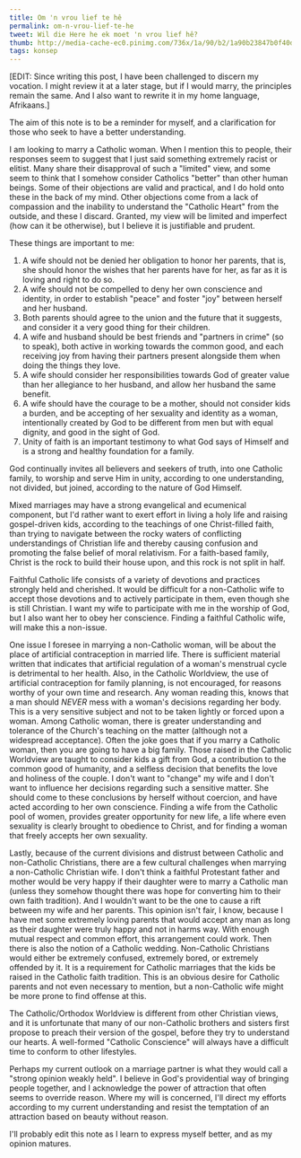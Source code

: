 ```yaml
---
title: Om 'n vrou lief te hê
permalink: om-n-vrou-lief-te-he
tweet: Wil die Here he ek moet 'n vrou lief hê?
thumb: http://media-cache-ec0.pinimg.com/736x/1a/90/b2/1a90b23847b0f40d10601a18687b7df7.jpg
tags: konsep
---
```


[EDIT: Since writing this post, I have been challenged to discern my vocation. I might review it at a later stage, but if I would marry, the principles remain the same. And I also want to rewrite it in my home language, Afrikaans.]
 
The aim of this note is to be a reminder for myself, and a clarification for those who seek to have a better understanding.
 
I am looking to marry a Catholic woman. When I mention this to people, their responses seem to suggest that I just said something extremely racist or elitist. Many share their disapproval of such a "limited" view, and some seem to think that I somehow consider Catholics "better" than other human beings. Some of their objections are valid and practical, and I do hold onto these in the back of my mind. Other objections come from a lack of compassion and the inability to understand the "Catholic Heart" from the outside, and these I discard. Granted, my view will be limited and imperfect (how can it be otherwise), but I believe it is justifiable and prudent.
 
These things are important to me:

1. A wife should not be denied her obligation to honor her parents, that is, she should honor the wishes that her parents have for her, as far as it is loving and right to do so.
1. A wife should not be compelled to deny her own conscience and identity, in order to establish "peace" and foster "joy" between herself and her husband. 
1. Both parents should agree to the union and the future that it suggests, and consider it a very good thing for their children.
1. A wife and husband should be best friends and "partners in crime" (so to speak), both active in working towards the common good, and each receiving joy from having their partners present alongside them when doing the things they love.
1. A wife should consider her responsibilities towards God of greater value than her allegiance to her husband, and allow her husband the same benefit.
1. A wife should have the courage to be a mother, should not consider kids a burden, and be accepting of her sexuality and identity as a woman, intentionally created by God to be different from men but with equal dignity, and good in the sight of God.
1. Unity of faith is an important testimony to what God says of Himself and is a strong and healthy foundation for a family.
 
God continually invites all believers and seekers of truth, into one Catholic family, to worship and serve Him in unity, according to one understanding, not divided, but joined, according to the nature of God Himself. 
 
Mixed marriages may have a strong evangelical and ecumenical component, but I'd rather want to exert effort in living a holy life and raising gospel-driven kids, according to the teachings of one Christ-filled faith, than trying to navigate between the rocky waters of conflicting understandings of Christian life and thereby causing confusion and promoting the false belief of moral relativism. For a faith-based family, Christ is the rock to build their house upon, and this rock is not split in half.
 
Faithful Catholic life consists of a variety of devotions and practices strongly held and cherished. It would be difficult for a non-Catholic wife to accept those devotions and to actively participate in them, even though she is still Christian. I want my wife to participate with me in the worship of God, but I also want her to obey her conscience. Finding a faithful Catholic wife, will make this a non-issue.
 
One issue I foresee in marrying a non-Catholic woman, will be about the place of artificial contraception in married life. There is sufficient material written that indicates that artificial regulation of a woman's menstrual cycle is detrimental to her health. Also, in the Catholic Worldview, the use of artificial contraception for family planning, is not encouraged, for reasons worthy of your own time and research. Any woman reading this, knows that a man should *NEVER* mess with a woman's decisions regarding her body. This is a very sensitive subject and not to be taken lightly or forced upon a woman. Among Catholic woman, there is greater understanding and tolerance of the Church's teaching on the matter (although not a widespread acceptance). Often the joke goes that if you marry a Catholic woman, then you are going to have a big family. Those raised in the Catholic Worldview are taught to consider kids a gift from God, a contribution to the common good of humanity, and a selfless decision that benefits the love and holiness of the couple. I don't want to "change" my wife and I don't want to influence her decisions regarding such a sensitive matter. She should come to these conclusions by herself without coercion, and have acted according to her own conscience. Finding a wife from the Catholic pool of women, provides greater opportunity for new life, a life where even sexuality is clearly brought to obedience to Christ, and for finding a woman that freely accepts her own sexuality.
 
Lastly, because of the current divisions and distrust between Catholic and non-Catholic Christians, there are a few cultural challenges when marrying a non-Catholic Christian wife. I don't think a faithful Protestant father and mother would be very happy if their daughter were to marry a Catholic man (unless they somehow thought there was hope for converting him to their own faith tradition). And I wouldn't want to be the one to cause a rift between my wife and her parents. This opinion isn't fair, I know, because I have met some extremely loving parents that would accept any man as long as their daughter were truly happy and not in harms way. With enough mutual respect and common effort, this arrangement could work. Then there is also the notion of a Catholic wedding. Non-Catholic Christians would either be extremely confused, extremely bored, or extremely offended by it. It is a requirement for Catholic marriages that the kids be raised in the Catholic faith tradition. This is an obvious desire for Catholic parents and not even necessary to mention, but a non-Catholic wife might be more prone to find offense at this.
 
The Catholic/Orthodox Worldview is different from other Christian views, and it is unfortunate that many of our non-Catholic brothers and sisters first propose to preach their version of the gospel, before they try to understand our hearts. A well-formed "Catholic Conscience" will always have a difficult time to conform to other lifestyles.
 
Perhaps my current outlook on a marriage partner is what they would call a "strong opinion weakly held". I believe in God's providential way of bringing people together, and I acknowledge the power of attraction that often seems to override reason. Where my will is concerned, I'll direct my efforts according to my current understanding and resist the temptation of an attraction based on beauty without reason.
 
I'll probably edit this note as I learn to express myself better, and as my opinion matures.